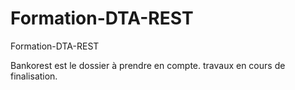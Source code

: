 # Formation-DTA-REST
Formation-DTA-REST

Bankorest est le dossier à prendre en compte.
travaux en cours de finalisation.
